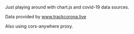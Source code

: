 Just playing around with chart.js and covid-19 data sources.


Data provided by www.trackcorona.live

Also using cors-anywhere proxy.
